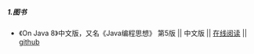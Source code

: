 ##### 1.图书

* 《On Java 8》中文版，又名《Java编程思想》 第5版 || 中文版 || [在线阅读](https://lingcoder.gitee.io/onjava8/#/) || [github](https://github.com/LingCoder/OnJava8)